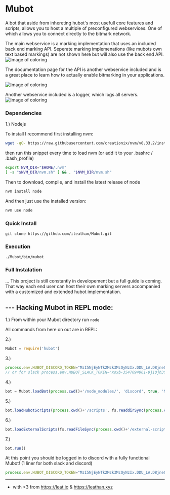 # Mubot

A bot that aside from inhereting hubot's most usefull core features and scripts, allows you to host a multiple of preconfigured webservices. One of which allows you to connect directly to the bitmark network.

The main webservice is a marking implementation that uses an included back end marking API. Seperate marking implemenations (like mubots own text based markings) are not shown here but will also use the back end API.
![Image of coloring](https://preview.ibb.co/bwkMfF/Screen_Shot_2017_07_17_at_10_30_29_PM.png)

The documentation page for the API is another webservice included and is a great place to learn how to actually enable bitmarking in your applications.

![Image of coloring](https://preview.ibb.co/j8HCnv/Screen_Shot_2017_07_17_at_10_36_24_PM.png)

Another webservice included is a logger, which logs all servers.
![Image of coloring](https://preview.ibb.co/eUQzZa/Screen_Shot_2017_07_18_at_12_16_30_PM.png)

### Dependencies
1.) Nodejs

To install I recommend first installing nvm:

```sh
wget -qO- https://raw.githubusercontent.com/creationix/nvm/v0.33.2/install.sh | bash
```

then run this snippet every time to load nvm (or add it to your .bashrc / .bash_profile)

```sh
export NVM_DIR="$HOME/.nvm"
[ -s "$NVM_DIR/nvm.sh" ] && . "$NVM_DIR/nvm.sh"
```

Then to download, compile, and install the latest release of node

```sh
nvm install node
```

And then just use the installed version:

```sh
nvm use node
```

### Quick Install
`git clone https://github.com/ileathan/Mubot.git`

### Execution 
`./Mubot/bin/mubot`

### Full Instalation

... This project is still constantly in developement but a full guide is coming. That way each end user can host their own marking servers accompanied with a customized and extended hubot implementation.


--- Hacking Mubot in REPL mode:
-------------------------------

1.) From within your Mubot directory run `node`

All commands from here on out are in REPL:

2.) 
```javascript
Mubot = require('hubot')
```

3.) 
```javascript
process.env.HUBOT_DISCORD_TOKEN="MzI5NjEyNTk2Mzk3MzQyNzIx.DDU_LA.D8jneOVTr-M_yIIfjQ-IJ9-QsAm"
// or for slack process.env.HUBOT_SLACK_TOKEN="xoxb-3547094061-9j1Ujh3YhaZ7TShV7YkaHxbK"
```

4.) 
```javascript
bot = Mubot.loadBot(process.cwd()+'/node_modules/', 'discord', true, 'Mubot', 'Mubot') // (path_to_hubot, adapter_name, http_server, name, alias)
```

5.) 
```javascript
bot.loadHubotScripts(process.cwd()+'/scripts', fs.readdirSync(process.cwd()+'/scripts/'))
```

6.) 
```javascript
bot.loadExternalScripts(fs.readFileSync(process.cwd()+'/external-scripts.json').toString().slice(5,-4).split("\",\n  \""))
```

7.) 
```javascript
bot.run()
```

At this point you should be logged in to discord with a fully functional Mubot! (1 liner for both slack and discord)

```javascript
process.env.HUBOT_DISCORD_TOKEN="MzI5NjEyNTk2Mzk3MzQyNzIx.DDU_LA.D8jneOVTr-M_yIIfjQ-IJ9-QsAm"; Mubot = require('hubot'); botDiscord = Mubot.loadBot(process.cwd()+'/node_modules/', 'discord', true, 'Mubot', 'Mubot'); botDiscord.loadHubotScripts(process.cwd()+'/scripts', fs.readdirSync(process.cwd()+'/scripts/')); botDiscord.loadExternalScripts(fs.readFileSync(process.cwd()+'/external-scripts.json').toString().slice(5,-4).split("\",\n  \"")); botDiscord.run(); process.env.HUBOT_SLACK_TOKEN="xoxb-3547094061-auQ8rtm6DKDXaTqGWCDaS2hl"; botSlack = Mubot.loadBot(process.cwd()+'/node_modules/', 'slack', true, 'Mubot', 'Mubot'); botSlack.loadHubotScripts(process.cwd()+'/scripts', fs.readdirSync(process.cwd()+'/scripts/')); botSlack.loadExternalScripts(fs.readFileSync(process.cwd()+'/external-scripts.json').toString().slice(5,-4).split("\",\n  \"")); botSlack.run()
```



-------------------------------------------------------------------------
- with <3 from https://leat.io & https://leathan.xyz
